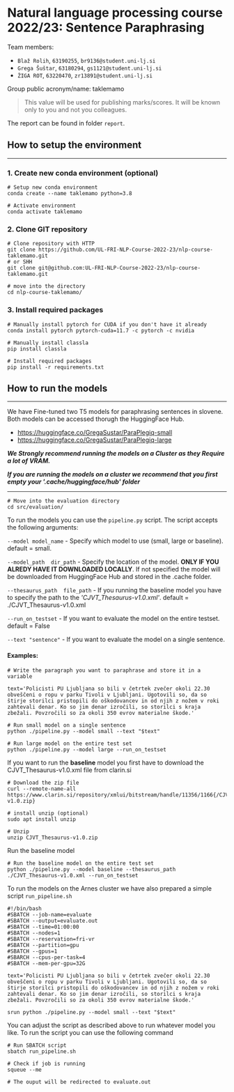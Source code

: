 # Natural language processing course 2022/23: Sentence Paraphrasing 

Team members:
 * `Blaž Rolih`, `63190255`, `br9136@student.uni-lj.si`
 * `Grega Šuštar`, `63180294`, `gs1121@student.uni-lj.si`
 * `ŽIGA ROT`, `63220470`, `zr13891@student.uni-lj.si`
 
Group public acronym/name: taklemamo
 > This value will be used for publishing marks/scores. It will be known only to you and not you colleagues.

The report can be found in folder `report`.

## How to setup the environment
---

### 1. Create new conda environment (optional)
```
# Setup new conda environment
conda create --name taklemamo python=3.8

# Activate environment
conda activate taklemamo
```

### 2. Clone GIT repository
```
# Clone repository with HTTP
git clone https://github.com/UL-FRI-NLP-Course-2022-23/nlp-course-taklemamo.git
# or SHH
git clone git@github.com:UL-FRI-NLP-Course-2022-23/nlp-course-taklemamo.git

# move into the directory
cd nlp-course-taklemamo/
```

### 3. Install required packages
```
# Manually install pytorch for CUDA if you don't have it already
conda install pytorch pytorch-cuda=11.7 -c pytorch -c nvidia

# Manually install classla
pip install classla

# Install required packages
pip install -r requirements.txt
```

## How to run the models
---
We have Fine-tuned two T5 models for paraphrasing sentences in slovene. Both models can be accessed thorugh the HuggingFace Hub.
- https://huggingface.co/GregaSustar/ParaPlegiq-small
- https://huggingface.co/GregaSustar/ParaPlegiq-large

***We Strongly recommend running the models on a Cluster as they Require a lot of VRAM.*** 

***If you are running the models on a cluster we recommend that you first empty your '.cache/huggingface/hub' folder***

---
```
# Move into the evaluation directory
cd src/evaluation/
```

To run the models you can use the ```pipeline.py``` script. The script accepts the following arguments:

```--model model_name``` - Specify which model to use (small, large or baseline). default = small.

```--model_path  dir_path``` - Specify the location of the model. **ONLY IF YOU ALREDY HAVE IT DOWNLOADED LOCALLY**. If not specified the model will be downloaded from HuggingFace Hub and stored in the .cache folder.

```--thesaurus_path  file_path``` - If you running the baseline model you have to specify the path to the *'CJVT_Thesaurus-v1.0.xml'*. default = ./CJVT_Thesaurus-v1.0.xml

```--run_on_testset``` - If you want to evaluate the model on the entire testset. default = False

```--text "sentence"``` - If you want to evaluate the model on a single sentence.

#### Examples:
```
# Write the paragraph you want to paraphrase and store it in a variable

text='Policisti PU Ljubljana so bili v četrtek zvečer okoli 22.30 obveščeni o ropu v parku Tivoli v Ljubljani. Ugotovili so, da so štirje storilci pristopili do oškodovancev in od njih z nožem v roki zahtevali denar. Ko so jim denar izročili, so storilci s kraja zbežali. Povzročili so za okoli 350 evrov materialne škode.'

# Run small model on a single sentence
python ./pipeline.py --model small --text "$text"

# Run large model on the entire test set
python ./pipeline.py --model large --run_on_testset
```

If you want to run the **baseline** model you first have to download the CJVT_Thesaurus-v1.0.xml file from clarin.si
```
# Download the zip file
curl --remote-name-all https://www.clarin.si/repository/xmlui/bitstream/handle/11356/1166{/CJVT_Thesaurus-v1.0.zip}

# install unzip (optional)
sudo apt install unzip

# Unzip
unzip CJVT_Thesaurus-v1.0.zip
```

Run the baseline model
```
# Run the baseline model on the entire test set
python ./pipeline.py --model baseline --thesaurus_path ./CJVT_Thesaurus-v1.0.xml --run_on_testset
```

To run the models on the Arnes cluster we have also prepared a simple script ```run_pipeline.sh```

```
#!/bin/bash
#SBATCH --job-name=evaluate
#SBATCH --output=evaluate.out
#SBATCH --time=01:00:00
#SBATCH --nodes=1
#SBATCH --reservation=fri-vr
#SBATCH --partition=gpu
#SBATCH --gpus=1
#SBARCH --cpus-per-task=4
#SBATCH --mem-per-gpu=32G

text='Policisti PU Ljubljana so bili v četrtek zvečer okoli 22.30 obveščeni o ropu v parku Tivoli v Ljubljani. Ugotovili so, da so štirje storilci pristopili do oškodovancev in od njih z nožem v roki zahtevali denar. Ko so jim denar izročili, so storilci s kraja zbežali. Povzročili so za okoli 350 evrov materialne škode.'

srun python ./pipeline.py --model small --text "$text"
```

You can adjust the script as described above to run whatever model you like. To run the script you can use the following command
```
# Run SBATCH script
sbatch run_pipeline.sh

# Check if job is running 
squeue --me

# The ouput will be redirected to evaluate.out
```

